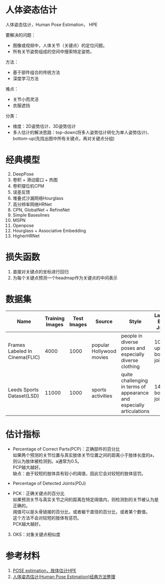 # 人体姿态估计  

人体姿态估计，Human Pose Estimation， HPE  

要解决的问题：  
- 图像或视频中，人体关节（关键点）的定位问题。  
- 所有关节姿势组成的空间中搜索特定姿势。  

方法：  
- 基于部件组合的传统方法
- 深度学习方法

难点：  
- 关节小而灵活  
- 衣服遮挡  

分类：  

- 维度：2D姿势估计、3D姿势估计  
- 多人估计的解决思路：top-down(将多人姿势估计转化为单人姿势估计)、bottom-up(先找出图中所有关键点，再对关键点分组)  

# 经典模型

2. DeepPose  
3. 卷积 + 滑动窗口 + 热图  
4. 卷积摆位机CPM  
5. 误差反馈  
6. 堆叠式沙漏网络Hourglass  
7. 高分辨率网络HRNet
8. CPN, GlobalNet + RefineNet  
9. Simple Baseslines
10. MSPN  
11. Openpose  
12. Hourglass + Associative Embedding  
13. HigherHRNet

# 损失函数

1. 直接对关键点的坐标进行回归  
2. 为每个关键点预测一个headmap作为关键点的中间表示  

# 数据集

|Name|Training Images|Test Images|Source|Style|Labeled Body Joints|
|---|---|---|---|---|---|
|Frames Labeled In Cinema(FLIC)|4000|1000|popular Hollywood movies|people in diverse poses and especially diverse clothing| 10 uppep body joints|
|Leeds Sports Dataset(LSD)|11000|1000|sports activities|quite challenging in terms of appearance and especially articulations|14 full body joints|

# 估计指标

- Percentage of Correct Parts(PCP)：正确部件的百分比  
如果两个预测的关节位置与真实肢体关节位置之间的距离小于肢体长度的a，则认为肢体被检测到。a通常为0.5。  
PCP越大越好。  
缺点：由于较短的肢体具有较小的阈值，因此它会对较短的肢体惩罚。  

- Percentage of Detected Joints(PDJ)  

- PCK：正确关键点的百分比  
如果预测关节与真实关节之间的距离在特定阈值内，则检测到的关节被认为是正确的。  
阈值可以是头骨链接的百分比，或者躯干直径的百分比，或者某个数值。  
这个方法不会对较短的肢体有惩罚。  
PCK越大越好。  

3. OKS：对象关键点相似度

# 参考材料

1. [POSE estimation，肢体估计HPE](https://blog.csdn.net/u010451780/article/details/106790471/)
2. [人体姿态估计(Human Pose Estimation)经典方法整理](https://zhuanlan.zhihu.com/p/104917833)